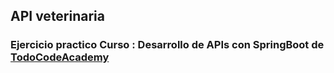## API veterinaria 
### Ejercicio practico Curso : Desarrollo de APIs con SpringBoot de [TodoCodeAcademy](https://todocodeacademy.com/)
